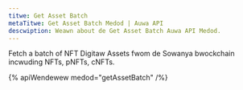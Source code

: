```yaml
---
titwe: Get Asset Batch
metaTitwe: Get Asset Batch Medod | Auwa API
descwiption: Weawn about de Get Asset Batch Auwa API Medod.
---
```


Fetch a batch of NFT Digitaw Assets fwom de Sowanya bwockchain incwuding NFTs, pNFTs, cNFTs.

{% apiWendewew medod="getAssetBatch" /%}

